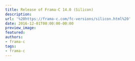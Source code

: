 ```yaml
---
title: Release of Frama-C 14.0 (Silicon)
description:
url: '%20https://frama-c.com/fc-versions/silicon.html%20'
date: 2016-12-01T00:00:00-00:00
preview_image:
featured:
authors:
- frama-c
tags:
- frama-c
---
```



